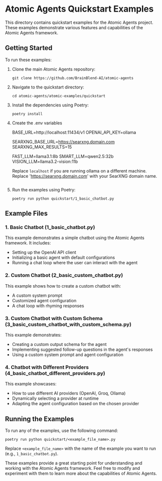 # Atomic Agents Quickstart Examples

This directory contains quickstart examples for the Atomic Agents project. These examples demonstrate various features and capabilities of the Atomic Agents framework.

## Getting Started

To run these examples:

1. Clone the main Atomic Agents repository:
   ```
   git clone https://github.com/BrainBlend-AI/atomic-agents
   ```

2. Navigate to the quickstart directory:
   ```
   cd atomic-agents/atomic-examples/quickstart
   ```

3. Install the dependencies using Poetry:
   ```
   poetry install

4. Create the .env variables

   BASE_URL=http://localhost:11434/v1
   OPENAI_API_KEY=ollama

   SEARXNG_BASE_URL=https://searxng.domain.com
   SEARXNG_MAX_RESULTS=15

   FAST_LLM=llama3.1:8b
   SMART_LLM=qwen2.5:32b
   VISION_LLM=llama3.2-vision:11b

   Replace `localhost` if you are running ollama on a different machine.
   Replace 'https://searxng.domain.com' with your SearXNG domain name.
   ```

5. Run the examples using Poetry:
   ```
   poetry run python quickstart/1_basic_chatbot.py
   ```

## Example Files

### 1. Basic Chatbot (1_basic_chatbot.py)

This example demonstrates a simple chatbot using the Atomic Agents framework. It includes:
- Setting up the OpenAI API client
- Initializing a basic agent with default configurations
- Running a chat loop where the user can interact with the agent

### 2. Custom Chatbot (2_basic_custom_chatbot.py)

This example shows how to create a custom chatbot with:
- A custom system prompt
- Customized agent configuration
- A chat loop with rhyming responses

### 3. Custom Chatbot with Custom Schema (3_basic_custom_chatbot_with_custom_schema.py)

This example demonstrates:
- Creating a custom output schema for the agent
- Implementing suggested follow-up questions in the agent's responses
- Using a custom system prompt and agent configuration

### 4. Chatbot with Different Providers (4_basic_chatbot_different_providers.py)

This example showcases:
- How to use different AI providers (OpenAI, Groq, Ollama)
- Dynamically selecting a provider at runtime
- Adapting the agent configuration based on the chosen provider

## Running the Examples

To run any of the examples, use the following command:

```
poetry run python quickstart/<example_file_name>.py
```

Replace `<example_file_name>` with the name of the example you want to run (e.g., `1_basic_chatbot.py`).

These examples provide a great starting point for understanding and working with the Atomic Agents framework. Feel free to modify and experiment with them to learn more about the capabilities of Atomic Agents.
